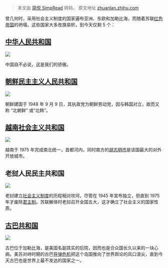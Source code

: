 > 本文由 [简悦 SimpRead](http://ksria.com/simpread/) 转码， 原文地址 [zhuanlan.zhihu.com](https://zhuanlan.zhihu.com/p/86794597)

曾几何时，采用社会主义制度的国家遍布亚洲、东欧和加勒比海，而随着苏联[红色帝国](https://www.zhihu.com/search?q=%E7%BA%A2%E8%89%B2%E5%B8%9D%E5%9B%BD&search_source=Entity&hybrid_search_source=Entity&hybrid_search_extra=%7B%22sourceType%22%3A%22article%22%2C%22sourceId%22%3A86794597%7D)的坍塌，这些国家大多改旗易帜，到今天仅剩 5 个：

**[中华人民共和国](https://www.zhihu.com/search?q=%E4%B8%AD%E5%8D%8E%E4%BA%BA%E6%B0%91%E5%85%B1%E5%92%8C%E5%9B%BD&search_source=Entity&hybrid_search_source=Entity&hybrid_search_extra=%7B%22sourceType%22%3A%22article%22%2C%22sourceId%22%3A86794597%7D)**
-----------------------------------------------------------------------------------------------------------------------------------------------------------------------------------------------------------------------------------------------------

![](https://pic1.zhimg.com/v2-4637db3708b0ba2135a5bd1fe6012cd0_b.jpg)

中国自不必说，这是我们的骄傲。

**[朝鲜民主主义人民共和国](https://www.zhihu.com/search?q=%E6%9C%9D%E9%B2%9C%E6%B0%91%E4%B8%BB%E4%B8%BB%E4%B9%89%E4%BA%BA%E6%B0%91%E5%85%B1%E5%92%8C%E5%9B%BD&search_source=Entity&hybrid_search_source=Entity&hybrid_search_extra=%7B%22sourceType%22%3A%22article%22%2C%22sourceId%22%3A86794597%7D)**
---------------------------------------------------------------------------------------------------------------------------------------------------------------------------------------------------------------------------------------------------------------------------------------------

![](https://pic3.zhimg.com/v2-750531b2e3f46da9bd3f917640b832a2_b.jpg)

朝鲜建国于 1948 年 9 月 9 日，其执政党为朝鲜劳动党，因与韩国对立，故而又称 “北朝鲜” 或“北韩”。

**[越南社会主义共和国](https://www.zhihu.com/search?q=%E8%B6%8A%E5%8D%97%E7%A4%BE%E4%BC%9A%E4%B8%BB%E4%B9%89%E5%85%B1%E5%92%8C%E5%9B%BD&search_source=Entity&hybrid_search_source=Entity&hybrid_search_extra=%7B%22sourceType%22%3A%22article%22%2C%22sourceId%22%3A86794597%7D)**
-------------------------------------------------------------------------------------------------------------------------------------------------------------------------------------------------------------------------------------------------------------------------

![](https://pic1.zhimg.com/v2-c2b9edeaa9b4ffa60fb7a2c3c0713f94_b.jpg)

越南于 1975 年完成南北统一，首都河内，同时南方的[胡志明市](https://www.zhihu.com/search?q=%E8%83%A1%E5%BF%97%E6%98%8E%E5%B8%82&search_source=Entity&hybrid_search_source=Entity&hybrid_search_extra=%7B%22sourceType%22%3A%22article%22%2C%22sourceId%22%3A86794597%7D)是该国最大的对外开放城市。

**老挝人民民主共和国**
-------------

![](https://pic4.zhimg.com/v2-11557ce1c43897c75f3458796aef395b_b.jpg)

老挝建立[社会主义制度](https://www.zhihu.com/search?q=%E7%A4%BE%E4%BC%9A%E4%B8%BB%E4%B9%89%E5%88%B6%E5%BA%A6&search_source=Entity&hybrid_search_source=Entity&hybrid_search_extra=%7B%22sourceType%22%3A%22article%22%2C%22sourceId%22%3A86794597%7D)的历程相对坎坷，尽管在 1945 年宣布独立，但直到 1975 年才废除[君主制](https://www.zhihu.com/search?q=%E5%90%9B%E4%B8%BB%E5%88%B6&search_source=Entity&hybrid_search_source=Entity&hybrid_search_extra=%7B%22sourceType%22%3A%22article%22%2C%22sourceId%22%3A86794597%7D)。苏联解体时老挝召开全国五大，这才确立了社会主义的国家性质。

**[古巴共和国](https://www.zhihu.com/search?q=%E5%8F%A4%E5%B7%B4%E5%85%B1%E5%92%8C%E5%9B%BD&search_source=Entity&hybrid_search_source=Entity&hybrid_search_extra=%7B%22sourceType%22%3A%22article%22%2C%22sourceId%22%3A86794597%7D)**
---------------------------------------------------------------------------------------------------------------------------------------------------------------------------------------------------------------------------------

![](https://pic2.zhimg.com/v2-c85029b448d792a5b80728d121bd7579_b.jpg)

古巴位于加勒比海，是美国名副其实的后院，因而也是合众国长久以来的一块心病。美苏对峙时期的古巴[导弹危机](https://www.zhihu.com/search?q=%E5%AF%BC%E5%BC%B9%E5%8D%B1%E6%9C%BA&search_source=Entity&hybrid_search_source=Entity&hybrid_search_extra=%7B%22sourceType%22%3A%22article%22%2C%22sourceId%22%3A86794597%7D)把这个岛国推向了世界舆论的风口浪尖，直到今天古巴也是世界上最不发达的国家之一。
